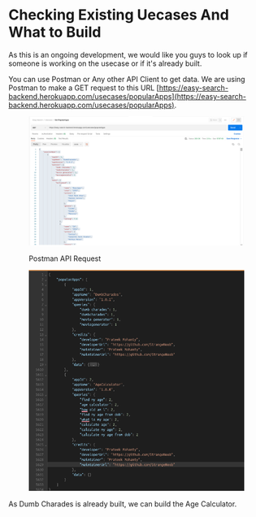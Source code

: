# Checking Existing Uecases And What to Build

As this is an ongoing development, we would like you guys to look up if someone is working on the usecase or if it's already built.

You can use Postman or Any other API Client to get data. We are using Postman to make a GET request to this URL [https://easy-search-backend.herokuapp.com/usecases/popularApps](https://easy-search-backend.herokuapp.com/usecases/popularApps).

<figure><img src="../.gitbook/assets/image (5).png" alt=""><figcaption><p>Postman API Request</p></figcaption></figure>

<figure><img src="../.gitbook/assets/image (4).png" alt=""><figcaption></figcaption></figure>

As Dumb Charades is already built, we can build the Age Calculator.&#x20;
